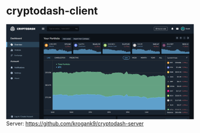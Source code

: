 # cryptodash-client

![screenshot](screenshot.png)
Server: https://github.com/krogank9/cryptodash-server
